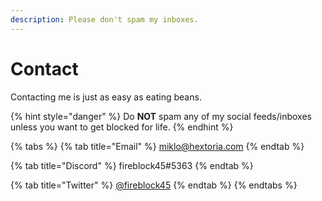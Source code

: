 ```yaml
---
description: Please don't spam my inboxes.
---
```


# Contact

Contacting me is just as easy as eating beans.

{% hint style="danger" %}
Do **NOT** spam any of my social feeds/inboxes unless you want to get blocked for life.
{% endhint %}

{% tabs %}
{% tab title="Email" %}
miklo@hextoria.com
{% endtab %}

{% tab title="Discord" %}
fireblock45\#5363
{% endtab %}

{% tab title="Twitter" %}
[@fireblock45](https://twitter.com/fireblock45)
{% endtab %}
{% endtabs %}


